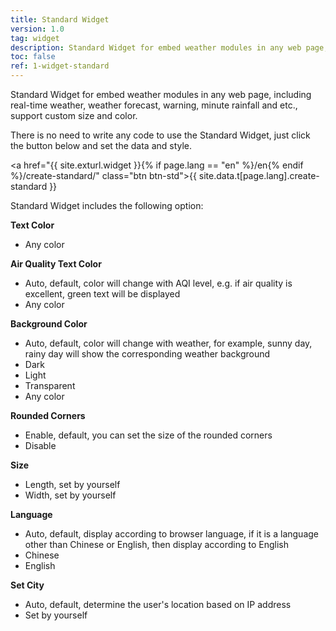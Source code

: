 ```yaml
---
title: Standard Widget
version: 1.0
tag: widget
description: Standard Widget for embed weather modules in any web page, including real-time weather, weather forecast, warning, minute rainfall and etc., support custom size and color.
toc: false
ref: 1-widget-standard
---
```


Standard Widget for embed weather modules in any web page, including real-time weather, weather forecast, warning, minute rainfall and etc., support custom size and color.

There is no need to write any code to use the Standard Widget, just click the button below and set the data and style.

<a href="{{ site.exturl.widget }}{% if page.lang == "en" %}/en{% endif %}/create-standard/" class="btn btn-std">{{ site.data.t[page.lang].create-standard }}</a>

Standard Widget includes the following option:

**Text Color**

- Any color

**Air Quality Text Color**

- Auto, default, color will change with AQI level, e.g. if air quality is excellent, green text will be displayed
- Any color

**Background Color**

- Auto, default, color will change with weather, for example, sunny day, rainy day will show the corresponding weather background
- Dark
- Light
- Transparent
- Any color

**Rounded Corners**

- Enable, default, you can set the size of the rounded corners
- Disable

**Size**

- Length, set by yourself
- Width, set by yourself

**Language**

- Auto, default, display according to browser language, if it is a language other than Chinese or English, then display according to English
- Chinese
- English

**Set City**

- Auto, default, determine the user's location based on IP address 
- Set by yourself